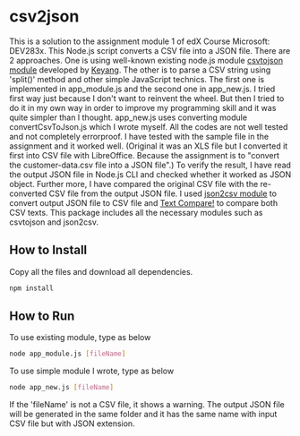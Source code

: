# csv2json
This is a solution to the assignment module 1 of edX Course Microsoft: DEV283x.
This Node.js script converts a CSV file into a JSON file.
There are 2 approaches.
One is using well-known existing node.js module [csvtojson module](https://www.npmjs.com/package/csvtojson) developed by [Keyang](https://github.com/Keyang).
The other is to parse a CSV string using 'split()' method and other simple JavaScript technics.
The first one is implemented in app_module.js and the second one in app_new.js.
I tried first way just because I don't want to reinvent the wheel. 
But then I tried to do it in my own way in order to improve my programming skill and it was quite simpler than I thought.
app_new.js uses converting module convertCsvToJson.js which I wrote myself.
All the codes are not well tested and not completely errorproof.
I have tested with the sample file in the assignment and it worked well.
(Original it was an XLS file but I converted it first into CSV file with LibreOffice.
Because the assignment is to "convert the customer-data.csv file into a JSON file".)
To verify the result, I have read the output JSON file in Node.js CLI and checked whether it worked as JSON object.
Further more, I have compared the original CSV file with the re-converted CSV file from the output JSON file.
I used [json2csv module](https://www.npmjs.com/package/json2csv) to convert output JSON file to CSV file and [Text Compare!](https://text-compare.com/) to compare both CSV texts.
This package includes all the necessary modules such as csvtojson and json2csv.

## How to Install

Copy all the files and download all dependencies.

```sh
npm install
```

## How to Run
To use existing module, type as below
```sh
node app_module.js [fileName]
```
To use simple module I wrote, type as below
```sh
node app_new.js [fileName]
```
If the 'fileName' is not a CSV file, it shows a warning.
The output JSON file will be generated in the same folder and it has the same name with input CSV file but with JSON extension.
